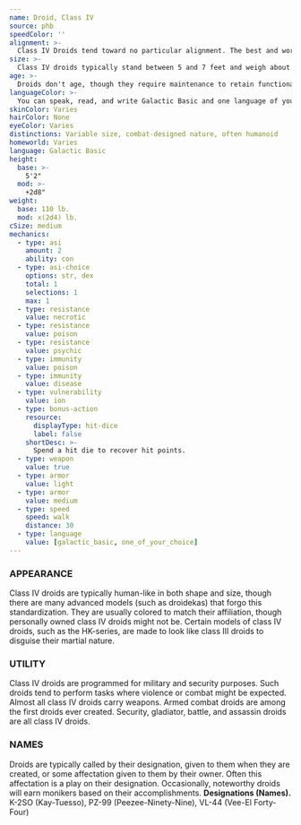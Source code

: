```yaml
---
name: Droid, Class IV
source: phb
speedColor: ''
alignment: >-
  Class IV Droids tend toward no particular alignment. The best and worst are found among them.
size: >-
  Class IV droids typically stand between 5 and 7 feet and weigh about 150 lbs. Regardless of your position in that range, your size is Medium.
age: >-
  Droids don't age, though they require maintenance to retain functionality.
languageColor: >-
  You can speak, read, and write Galactic Basic and one language of your choice. You can understand spoken and written Binary, but you cannot speak it.
skinColor: Varies
hairColor: None
eyeColor: Varies
distinctions: Variable size, combat-designed nature, often humanoid
homeworld: Varies
language: Galactic Basic
height:
  base: >-
    5'2"
  mod: >-
    +2d8"
weight:
  base: 110 lb.
  mod: x(2d4) lb.
cSize: medium
mechanics:
  - type: asi
    amount: 2
    ability: con
  - type: asi-choice
    options: str, dex
    total: 1
    selections: 1
    max: 1
  - type: resistance
    value: necrotic
  - type: resistance
    value: poison
  - type: resistance
    value: psychic
  - type: immunity
    value: poison
  - type: immunity
    value: disease
  - type: vulnerability
    value: ion
  - type: bonus-action
    resource:
      displayType: hit-dice
      label: false
    shortDesc: >-
      Spend a hit die to recover hit points.
  - type: weapon
    value: true
  - type: armor
    value: light
  - type: armor
    value: medium
  - type: speed
    speed: walk
    distance: 30
  - type: language
    value: [galactic_basic, one_of_your_choice]
---
```


### APPEARANCE
Class IV droids are typically human-like in both shape and size, though there are many advanced models (such as droidekas) that forgo this standardization. They are usually colored to match their affiliation, though personally owned class IV droids might not be. Certain models of class IV droids, such as the HK-series, are made to look like class III droids to disguise their martial nature.

### UTILITY
Class IV droids are programmed for military and security purposes. Such droids tend to perform tasks where violence or combat might be expected. Almost all class IV droids carry weapons. Armed combat droids are among the first droids ever created. Security, gladiator, battle, and assassin droids are all class IV droids.

### NAMES
Droids are typically called by their designation, given to them when they are created, or some affectation given to them by their owner. Often this affectation is a play on their designation. Occasionally, noteworthy droids will earn monikers based on their accomplishments.
__Designations (Names).__ K-2SO (Kay-Tuesso), PZ-99 (Peezee-Ninety-Nine), VL-44 (Vee-El Forty-Four)






